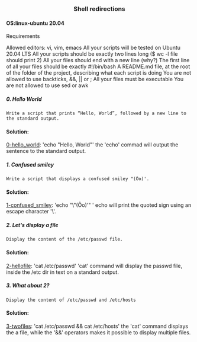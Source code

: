 ### <div align="center">Shell redirections</div>
#### OS:linux-ubuntu 20.04

Requirements

Allowed editors: vi, vim, emacs
All your scripts will be tested on Ubuntu 20.04 LTS
All your scripts should be exactly two lines long ($ wc -l file should print 2)
All your files should end with a new line (why?)
The first line of all your files should be exactly #!/bin/bash
A README.md file, at the root of the folder of the project, describing what each script is doing
You are not allowed to use backticks, &&, || or ;
All your files must be executable
You are not allowed to use sed or awk


##### 0. Hello World

    Write a script that prints “Hello, World”, followed by a new line to the standard output.
    
#### Solution:

[0-hello_world](https://github.com/mideactive/alx-system_engineering-devops/blob/master/0x02-shell_redirections/0-hello_world): 'echo "Hello, World"' the 'echo' commad will output the sentence to the standard output.


##### 1. Confused smiley

    Write a script that displays a confused smiley "(Ôo)'.
    
#### Solution:

[1-confused_smiley](https://github.com/mideactive/alx-system_engineering-devops/blob/master/0x02-shell_redirections/1-confused_smiley): 'echo "\\"(Ôo)'" ' echo will print the quoted sign using an escape character '\\'.


##### 2. Let's display a file

    Display the content of the /etc/passwd file.
    
#### Solution:
[2-hellofile](https://github.com/mideactive/alx-system_engineering-devops/blob/master/0x02-shell_redirections/2-hellofile): 'cat /etc/passwd' 'cat' command will display the passwd file, inside the /etc dir in text on a standard output.


##### 3. What about 2?

    Display the content of /etc/passwd and /etc/hosts
    
#### Solution:

[3-twofiles](https://github.com/mideactive/alx-system_engineering-devops/blob/master/0x02-shell_redirections/3-twofiles): 'cat /etc/passwd && cat /etc/hosts' the 'cat' command displays the a file, while the '&&' operators makes it possible to display multiple files.


